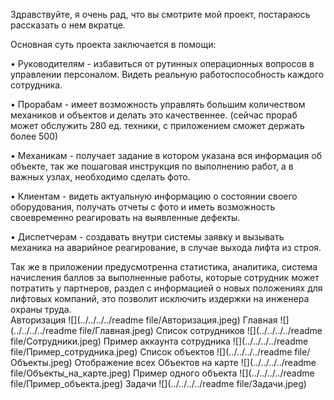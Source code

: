 Здравствуйте, я очень рад, что вы смотрите мой проект, постараюсь рассказать о нем вкратце.

Основная суть проекта заключается в помощи:

• Руководителям - избавиться от рутинных операционных вопросов в управлении персоналом. Видеть реальную работоспособность каждого сотрудника.

• Прорабам - имеет возможность управлять большим количеством механиков и объектов и делать это качественнее. (сейчас прораб может обслужить 280 ед. техники, с приложением сможет держать более 500)

• Механикам - получает задание в котором указана вся информация об объекте, так же пошаговая инструкция по выполнению работ, а в важных узлах, необходимо сделать фото.

• Клиентам - видеть актуальную информацию о состоянии своего оборудования, получать отчеты с фото и иметь возможность своевременно реагировать на выявленные дефекты.   

• Диспетчерам - создавать внутри системы заявку и вызывать механика на аварийное реагирование, в случае выхода лифта из строя. 

Так же в приложении предусмотренна статистика, аналитика, система начисления баллов за выполненные работы, которые сотрудник может потратить у партнеров, раздел с информацией о новых положениях для лифтовых компаний, это позволит исключить издержки на инженера охраны труда.  
Авторизация
![](../../../../readme file/Авторизация.jpeg)
Главная
![](../../../../readme file/Главная.jpeg)
Список сотрудников
![](../../../../readme file/Сотрудники.jpeg)
Пример аккаунта сотрудника
![](../../../../readme file/Пример_сотрудника.jpeg)
Список объектов
![](../../../../readme file/Объекты.jpeg)
Отображение всех Объектов на карте
![](../../../../readme file/Объекты_на_карте.jpeg)
Пример одного объекта
![](../../../../readme file/Пример_объекта.jpeg)
Задачи
![](../../../../readme file/Задачи.jpeg)
